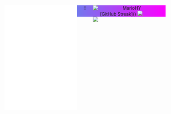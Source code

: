 <!--## Hi there 👋-->

<!--
**MarioHY/MarioHY** is a ✨ _special_ ✨ repository because its `README.md` (this file) appears on your GitHub profile.

Here are some ideas to get you started:

- 🔭 I’m currently working on ...
- 🌱 I’m currently learning ...
- 👯 I’m looking to collaborate on ...
- 🤔 I’m looking for help with ...
- 💬 Ask me about ...
- 📫 How to reach me: ...
- 😄 Pronouns: ...
- ⚡ Fun fact: ...
-->
<div align="center" style="background-color: #00dbde;background-image: linear-gradient(90deg, #00dbde 0%, #fc00ff 100%);">
  <!-- action auto generate -->
  <img src="https://github.com/MarioHY/metrics/blob/master/github-metrics.svg" align="left" width="45%" height="" />
  <!-- 小人，网友自建的网站 -->
  <img src="https://api.likepoems.com/counter/get/@MarioHY" alt="MarioHY" align="right" width="45%" height=""/>
  ![GitHub Streak]()
  <img src="https://streak-stats.demolab.com/?user=MarioHY align="right" width="45%" height=""/>
  <!-- 评级 -->
  <img src="https://github-readme-stats.vercel.app/api?username=MarioHY&show_icons=true&theme=synthwave" align="right" width="45%" height="" />
</div>

<!-- ![Metrics](/github-metrics.svg) -->


<!-- ![MarioHY's GitHub stats](https://github-readme-stats.vercel.app/api?username=MarioHY) -->


<!-- ![Ashutosh's github activity graph](https://github-readme-activity-graph.vercel.app/graph?username=MarioHY) -->

